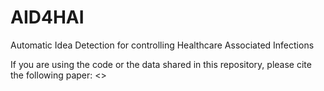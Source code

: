 # AID4HAI
Automatic Idea Detection for controlling Healthcare Associated Infections


If you are using the code or the data shared in this repository, please cite the following paper:
<<fill in paper citation information>>
